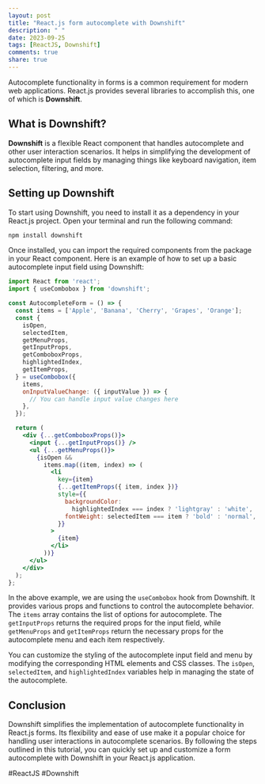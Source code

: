 ```yaml
---
layout: post
title: "React.js form autocomplete with Downshift"
description: " "
date: 2023-09-25
tags: [ReactJS, Downshift]
comments: true
share: true
---
```


Autocomplete functionality in forms is a common requirement for modern web applications. React.js provides several libraries to accomplish this, one of which is **Downshift**.

## What is Downshift?

**Downshift** is a flexible React component that handles autocomplete and other user interaction scenarios. It helps in simplifying the development of autocomplete input fields by managing things like keyboard navigation, item selection, filtering, and more.

## Setting up Downshift

To start using Downshift, you need to install it as a dependency in your React.js project. Open your terminal and run the following command:

```bash
npm install downshift
```

Once installed, you can import the required components from the package in your React component. Here is an example of how to set up a basic autocomplete input field using Downshift:

```jsx
import React from 'react';
import { useCombobox } from 'downshift';

const AutocompleteForm = () => {
  const items = ['Apple', 'Banana', 'Cherry', 'Grapes', 'Orange'];
  const {
    isOpen,
    selectedItem,
    getMenuProps,
    getInputProps,
    getComboboxProps,
    highlightedIndex,
    getItemProps,
  } = useCombobox({
    items,
    onInputValueChange: ({ inputValue }) => {
      // You can handle input value changes here
    },
  });

  return (
    <div {...getComboboxProps()}>
      <input {...getInputProps()} />
      <ul {...getMenuProps()}>
        {isOpen &&
          items.map((item, index) => (
            <li
              key={item}
              {...getItemProps({ item, index })}
              style={{
                backgroundColor:
                  highlightedIndex === index ? 'lightgray' : 'white',
                fontWeight: selectedItem === item ? 'bold' : 'normal',
              }}
            >
              {item}
            </li>
          ))}
      </ul>
    </div>
  );
};
```

In the above example, we are using the `useCombobox` hook from Downshift. It provides various props and functions to control the autocomplete behavior. The `items` array contains the list of options for autocomplete. The `getInputProps` returns the required props for the input field, while `getMenuProps` and `getItemProps` return the necessary props for the autocomplete menu and each item respectively.

You can customize the styling of the autocomplete input field and menu by modifying the corresponding HTML elements and CSS classes. The `isOpen`, `selectedItem`, and `highlightedIndex` variables help in managing the state of the autocomplete.

## Conclusion

Downshift simplifies the implementation of autocomplete functionality in React.js forms. Its flexibility and ease of use make it a popular choice for handling user interactions in autocomplete scenarios. By following the steps outlined in this tutorial, you can quickly set up and customize a form autocomplete with Downshift in your React.js application.

#ReactJS #Downshift